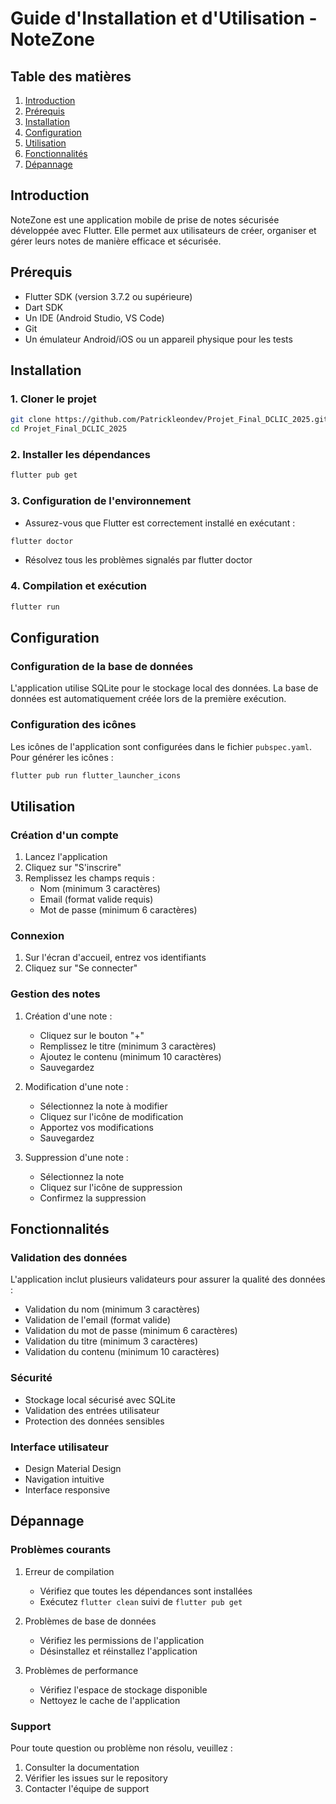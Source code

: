 # Guide d'Installation et d'Utilisation - NoteZone

## Table des matières
1. [Introduction](#introduction)
2. [Prérequis](#prérequis)
3. [Installation](#installation)
4. [Configuration](#configuration)
5. [Utilisation](#utilisation)
6. [Fonctionnalités](#fonctionnalités)
7. [Dépannage](#dépannage)

## Introduction
NoteZone est une application mobile de prise de notes sécurisée développée avec Flutter. Elle permet aux utilisateurs de créer, organiser et gérer leurs notes de manière efficace et sécurisée.

## Prérequis
- Flutter SDK (version 3.7.2 ou supérieure)
- Dart SDK
- Un IDE (Android Studio, VS Code)
- Git
- Un émulateur Android/iOS ou un appareil physique pour les tests

## Installation

### 1. Cloner le projet
```bash
git clone https://github.com/Patrickleondev/Projet_Final_DCLIC_2025.git
cd Projet_Final_DCLIC_2025
```

### 2. Installer les dépendances
```bash
flutter pub get
```

### 3. Configuration de l'environnement
- Assurez-vous que Flutter est correctement installé en exécutant :
```bash
flutter doctor
```
- Résolvez tous les problèmes signalés par flutter doctor

### 4. Compilation et exécution
```bash
flutter run
```

## Configuration

### Configuration de la base de données
L'application utilise SQLite pour le stockage local des données. La base de données est automatiquement créée lors de la première exécution.

### Configuration des icônes
Les icônes de l'application sont configurées dans le fichier `pubspec.yaml`. Pour générer les icônes :
```bash
flutter pub run flutter_launcher_icons
```

## Utilisation

### Création d'un compte
1. Lancez l'application
2. Cliquez sur "S'inscrire"
3. Remplissez les champs requis :
   - Nom (minimum 3 caractères)
   - Email (format valide requis)
   - Mot de passe (minimum 6 caractères)

### Connexion
1. Sur l'écran d'accueil, entrez vos identifiants
2. Cliquez sur "Se connecter"

### Gestion des notes
1. Création d'une note :
   - Cliquez sur le bouton "+"
   - Remplissez le titre (minimum 3 caractères)
   - Ajoutez le contenu (minimum 10 caractères)
   - Sauvegardez

2. Modification d'une note :
   - Sélectionnez la note à modifier
   - Cliquez sur l'icône de modification
   - Apportez vos modifications
   - Sauvegardez

3. Suppression d'une note :
   - Sélectionnez la note
   - Cliquez sur l'icône de suppression
   - Confirmez la suppression

## Fonctionnalités

### Validation des données
L'application inclut plusieurs validateurs pour assurer la qualité des données :
- Validation du nom (minimum 3 caractères)
- Validation de l'email (format valide)
- Validation du mot de passe (minimum 6 caractères)
- Validation du titre (minimum 3 caractères)
- Validation du contenu (minimum 10 caractères)

### Sécurité
- Stockage local sécurisé avec SQLite
- Validation des entrées utilisateur
- Protection des données sensibles

### Interface utilisateur
- Design Material Design
- Navigation intuitive
- Interface responsive

## Dépannage

### Problèmes courants

1. Erreur de compilation
   - Vérifiez que toutes les dépendances sont installées
   - Exécutez `flutter clean` suivi de `flutter pub get`

2. Problèmes de base de données
   - Vérifiez les permissions de l'application
   - Désinstallez et réinstallez l'application

3. Problèmes de performance
   - Vérifiez l'espace de stockage disponible
   - Nettoyez le cache de l'application

### Support
Pour toute question ou problème non résolu, veuillez :
1. Consulter la documentation
2. Vérifier les issues sur le repository
3. Contacter l'équipe de support

